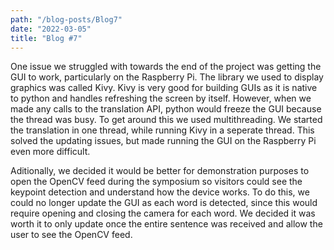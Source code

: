 ```yaml
---
path: "/blog-posts/Blog7"
date: "2022-03-05"
title: "Blog #7"
---
```


One issue we struggled with towards the end of the project was getting the GUI to work, particularly on the Raspberry Pi. The library we used to display graphics was called Kivy. Kivy is very good for building GUIs as it is native to python and handles refreshing the screen by itself. However, when we made any calls to the translation API, python would freeze the GUI because the thread was busy. To get around this we used multithreading. We started the translation in one thread, while running Kivy in a seperate thread. This solved the updating issues, but made running the GUI on the Raspberry Pi even more difficult. 

Aditionally, we decided it would be better for demonstration purposes to open the OpenCV feed during the symposium so visitors could see the keypoint detection and understand how the device works. To do this, we could no longer update the GUI as each word is detected, since this would require opening and closing the camera for each word. We decided it was worth it to only update once the entire sentence was received and allow the user to see the OpenCV feed.